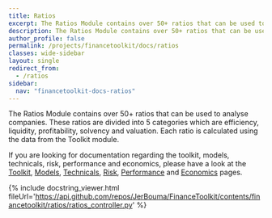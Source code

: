 ```yaml
---
title: Ratios
excerpt: The Ratios Module contains over 50+ ratios that can be used to analyse companies. These ratios are divided into 5 categories which are efficiency, liquidity, profitability, solvency and valuation. Each ratio is calculated using the data from the Toolkit module.
description: The Ratios Module contains over 50+ ratios that can be used to analyse companies. These ratios are divided into 5 categories which are efficiency, liquidity, profitability, solvency and valuation. Each ratio is calculated using the data from the Toolkit module.
author_profile: false
permalink: /projects/financetoolkit/docs/ratios
classes: wide-sidebar
layout: single
redirect_from:
  - /ratios
sidebar:
  nav: "financetoolkit-docs-ratios"
---
```

The Ratios Module contains over 50+ ratios that can be used to analyse companies. These ratios are divided into 5 categories which are efficiency, liquidity, profitability, solvency and valuation. Each ratio is calculated using the data from the Toolkit module.

If you are looking for documentation regarding the toolkit, models, technicals, risk, performance and economics, please have a look at the [Toolkit](/projects/financetoolkit/docs), [Models](/projects/financetoolkit/docs/models), [Technicals](/projects/financetoolkit/docs/technicals), [Risk](/projects/financetoolkit/docs/risk), [Performance](/projects/financetoolkit/docs/performance)  and [Economics](/projects/financetoolkit/docs/economics) pages.

{% include docstring_viewer.html fileUrl='https://api.github.com/repos/JerBouma/FinanceToolkit/contents/financetoolkit/ratios/ratios_controller.py' %}
